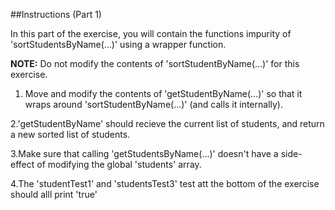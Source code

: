 ##Instructions (Part 1)

In this part of the exercise, you will contain the functions impurity of
'sortStudentsByName(...)' using a wrapper function.

**NOTE:** Do not modify the contents of 'sortStudentByName(...)' for this
exercise.

1. Move and modify the contents of 'getStudentByName(...)' so that it wraps around 'sortStudentByName(...)' (and calls it internally).

2.'getStudentByName' should recieve the current list of students, and return a new sorted list of students.

3.Make sure that calling 'getStudentsByName(...)' doesn't have a side-effect of modifying the global 'students' array.

4.The 'studentTest1' and 'studentsTest3' test att the bottom of the exercise should alll print 'true'

